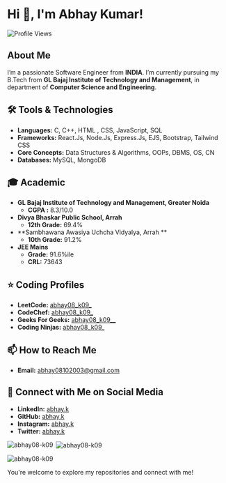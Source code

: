 # Hi 👋, I'm Abhay Kumar! 
![Profile Views](https://hits.sh/github.com/anujsingh21.svg?style=for-the-badge&label=Profile%20Views&color=informational&labelColor=gray)

## About Me
I’m a passionate Software Engineer from **INDIA**. I’m currently pursuing my B.Tech from **GL Bajaj Institute of Technology and Management**, in department of **Computer Science and Engineering**.

## 🛠 Tools & Technologies
- **Languages:** C, C++, HTML , CSS, JavaScript, SQL
- **Frameworks:** React.Js, Node.Js, Express.Js, EJS, Bootstrap, Tailwind CSS 
- **Core Concepts:** Data Structures & Algorithms, OOPs, DBMS, OS, CN
- **Databases:** MySQL, MongoDB

## 🎓 Academic
- **GL Bajaj Institute of Technology and Management, Greater Noida**
  - **CGPA :** 8.3/10.0
- **Divya Bhaskar Public School, Arrah**
  - **12th Grade:** 69.4%
- **Sambhawana Awasiya Uchcha Vidyalya, Arrah **
  - **10th Grade:** 91.2%
- **JEE Mains**
  - **Grade:** 91.6%ile
  - **CRL:** 73643

## ⭐ Coding Profiles 
- **LeetCode:** [abhay08_k09_](https://leetcode.com/u/abhay08_k09_/)
- **CodeChef:** [abhay08_k09_](https://www.codechef.com/users/abhay08102003)
- **Geeks For Geeks:** [abhay08_k09__](https://www.geeksforgeeks.org/user/abhay08_k09_/) 
- **Coding Ninjas:** [abhay08_k09_](https://www.naukri.com/code360/profile/954c1f3e-57cf-4672-bc38-7952e29e5e42) 

## 📫 How to Reach Me
- **Email:** [abhay08102003@gmail.com](mailto:abhay08102003@gmail.com)

## 📲 Connect with Me on Social Media 
- **LinkedIn:** [abhay.k](https://linkedin.com/in/abhay-kumar-0759151b1)
- **GitHub:** [abhay.k](https://github.com/abhay08-k09)
- **Instagram:** [abhay.k](https://instagram.com/abhay08_k09_) 
- **Twitter:** [abhay.k](https://x.com/abhay08_k09_) 


<p><img align="left" src="https://github-readme-stats.vercel.app/api/top-langs?username=abhay08-k09&show_icons=true&locale=en&layout=compact" alt="abhay08-k09" /></p>

<p>&nbsp;<img align="center" src="https://github-readme-stats.vercel.app/api?username=abhay08-k09&show_icons=true&locale=en" alt="abhay08-k09" /></p>

<p><img align="center" src="https://github-readme-streak-stats.herokuapp.com/?user=abhay08-k09&" alt="abhay08-k09" /></p>

You're welcome to explore my repositories and connect with me!
